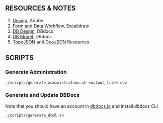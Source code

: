 ## RESOURCES & NOTES

1. [Design](https://xd.adobe.com/view/26c48557-3a9c-40c6-a370-f4af7991c47a-7397/screen/d04a4230-78b9-422f-8c13-142e609b13a8/specs/), Adobe
2. [Form and Data Workflow](https://app.excalidraw.com/l/2tVeGVHqKIQ/1ktf3ES2YYn), Excalidraw
3. [DB Design](https://dbdocs.io/deden/rtmis), DBdocs
4. [DB Model](https://dbdocs.io/deden/rtmis-django), DBdocs
5. [TopoJSON](https://github.com/akvo/rtmis/blob/main/doc/resource/kenya.topojson) and [GeoJSON](https://github.com/akvo/rtmis/blob/main/doc/resource/kenya.geojson) Resources

## SCRIPTS

### Generate Administration

```
./scripts/generate_administration.sh <output_file>.csv
```

### Generate and Update DBDocs

Note that you should have an account in [dbdocs.io](https://dbdocs.io/) and install dbdocs CLI

```
./scripts/generate_dbml.sh
```
